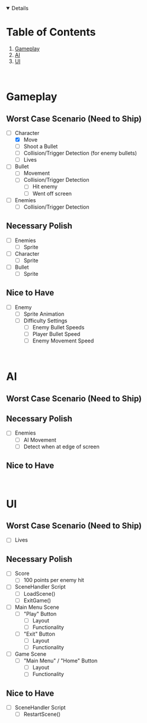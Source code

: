 <!-- TABLE OF CONTENTS -->
<details open="open">
  <h1>Table of Contents</h1>
  <ol>
    <li>
      <a href="#gameplay">Gameplay</a>
    </li>
    <li>
      <a href="#ai">AI</a>
    </li>
    <li>
      <a href="#ui">UI</a>
    </li>
  </ol>
</details>
<br />


# Gameplay

## Worst Case Scenario (Need to Ship)
- [ ] Character
  - [x] Move
  - [ ] Shoot a Bullet
  - [ ] Collision/Trigger Detection (for enemy bullets)
  - [ ] Lives
- [ ] Bullet
  - [ ] Movement
  - [ ] Collision/Trigger Detection
    - [ ] Hit enemy
    - [ ] Went off screen
- [ ] Enemies
  - [ ] Collision/Trigger Detection

## Necessary Polish
- [ ] Enemies
  - [ ] Sprite
- [ ] Character
  - [ ] Sprite
- [ ] Bullet
  - [ ] Sprite

## Nice to Have
- [ ] Enemy
  - [ ] Sprite Animation
  - [ ] Difficulty Settings
    - [ ] Enemy Bullet Speeds
    - [ ] Player Bullet Speed
    - [ ] Enemy Movement Speed

<br />


# AI

## Worst Case Scenario (Need to Ship)

## Necessary Polish
- [ ] Enemies
  - [ ] AI Movement
  - [ ] Detect when at edge of screen

## Nice to Have

<br />



# UI

## Worst Case Scenario (Need to Ship)
- [ ] Lives

## Necessary Polish
- [ ] Score
  - [ ] 100 points per enemy hit
- [ ] SceneHandler Script
  - [ ] LoadScene()
  - [ ] ExitGame()
- [ ] Main Menu Scene
  - [ ] "Play" Button
    - [ ] Layout
    - [ ] Functionality
  - [ ] "Exit" Button
    - [ ] Layout
    - [ ] Functionality
- [ ] Game Scene
  - [ ] "Main Menu" / "Home" Button
    - [ ] Layout
    - [ ] Functionality

## Nice to Have
- [ ] SceneHandler Script
  - [ ] RestartScene()

<br />
